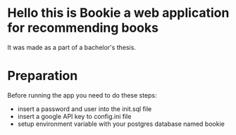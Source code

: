 # Hello this is Bookie a web application for recommending books

It was made as a part of a bachelor's thesis.

# Preparation

Before running the app you need to do these steps:

* insert a password and user into the init.sql file
* insert a google API key to config.ini file
* setup environment variable with your postgres database named bookie